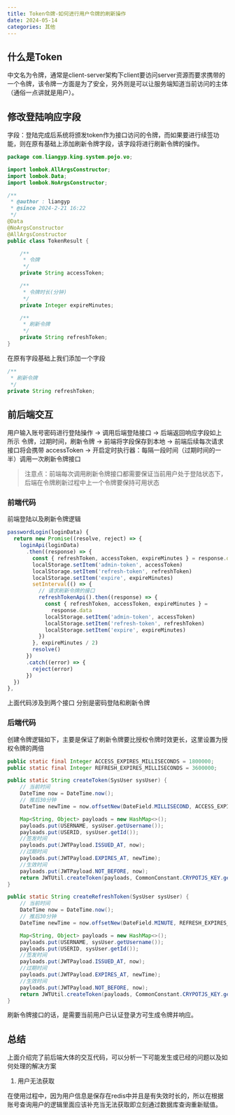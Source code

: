 ```yaml
---
title: Token令牌-如何进行用户令牌的刷新操作
date: 2024-05-14
categories: 其他
---
```


## 什么是Token

中文名为令牌，通常是client-server架构下client要访问server资源而要求携带的一个令牌，该令牌一方面是为了安全，另外则是可以让服务端知道当前访问的主体（通俗一点讲就是用户）。

## 修改登陆响应字段

字段：登陆完成后系统将颁发token作为接口访问的令牌，而如果要进行续签功能，则在原有基础上添加刷新令牌字段，该字段将进行刷新令牌的操作。

```java
package com.liangyp.king.system.pojo.vo;

import lombok.AllArgsConstructor;
import lombok.Data;
import lombok.NoArgsConstructor;

/**
 * @author : liangyp
 * @since 2024-2-21 16:22
 */
@Data
@NoArgsConstructor
@AllArgsConstructor
public class TokenResult {

    /**
     * 令牌
     */
    private String accessToken;

    /**
     * 令牌时长(分钟)
     */
    private Integer expireMinutes;

    /**
     * 刷新令牌
     */
    private String refreshToken;
}
```

在原有字段基础上我们添加一个字段

```java
/**
 * 刷新令牌
 */
private String refreshToken;
```

## 前后端交互

用户输入账号密码进行登陆操作 -> 调用后端登陆接口 -> 后端返回响应字段如上所示 令牌，过期时间，刷新令牌 -> 前端将字段保存到本地 -> 前端后续每次请求接口将会携带 accessToken -> 开启定时执行器：每隔一段时间（过期时间的一半）调用一次刷新令牌接口

> 注意点：前端每次调用刷新令牌接口都需要保证当前用户处于登陆状态下，后端在令牌刷新过程中上一个令牌要保持可用状态

### 前端代码

前端登陆以及刷新令牌逻辑

```js
passwordLogin(loginData) {
  return new Promise((resolve, reject) => {
    loginApi(loginData)
      .then((response) => {
        const { refreshToken, accessToken, expireMinutes } = response.data
        localStorage.setItem('admin-token', accessToken)
        localStorage.setItem('refresh-token', refreshToken)
        localStorage.setItem('expire', expireMinutes)
        setInterval(() => {
          // 请求刷新令牌的接口
          refreshTokenApi().then((response) => {
            const { refreshToken, accessToken, expireMinutes } =
              response.data
            localStorage.setItem('admin-token', accessToken)
            localStorage.setItem('refresh-token', refreshToken)
            localStorage.setItem('expire', expireMinutes)
          })
        }, expireMinutes / 2)
        resolve()
      })
      .catch((error) => {
        reject(error)
      })
  })
},
```

上面代码涉及到两个接口 分别是密码登陆和刷新令牌

### 后端代码

创建令牌逻辑如下，主要是保证了刷新令牌要比授权令牌时效更长，这里设置为授权令牌的两倍

```java
public static final Integer ACCESS_EXPIRES_MILLISECONDS = 1800000;
public static final Integer REFRESH_EXPIRES_MILLISECONDS = 3600000;

public static String createToken(SysUser sysUser) {
    // 当前时间
    DateTime now = DateTime.now();
    // 推后30分钟
    DateTime newTime = now.offsetNew(DateField.MILLISECOND, ACCESS_EXPIRES_MILLISECONDS);

    Map<String, Object> payloads = new HashMap<>();
    payloads.put(USERNAME, sysUser.getUsername());
    payloads.put(USERID, sysUser.getId());
    //签发时间
    payloads.put(JWTPayload.ISSUED_AT, now);
    //过期时间
    payloads.put(JWTPayload.EXPIRES_AT, newTime);
    //生效时间
    payloads.put(JWTPayload.NOT_BEFORE, now);
    return JWTUtil.createToken(payloads, CommonConstant.CRYPOTJS_KEY.getBytes(StandardCharsets.UTF_8));
}

public static String createRefreshToken(SysUser sysUser) {
    // 当前时间
    DateTime now = DateTime.now();
    // 推后30分钟
    DateTime newTime = now.offsetNew(DateField.MINUTE, REFRESH_EXPIRES_MILLISECONDS);

    Map<String, Object> payloads = new HashMap<>();
    payloads.put(USERNAME, sysUser.getUsername());
    payloads.put(USERID, sysUser.getId());
    //签发时间
    payloads.put(JWTPayload.ISSUED_AT, now);
    //过期时间
    payloads.put(JWTPayload.EXPIRES_AT, newTime);
    //生效时间
    payloads.put(JWTPayload.NOT_BEFORE, now);
    return JWTUtil.createToken(payloads, CommonConstant.CRYPOTJS_KEY.getBytes(StandardCharsets.UTF_8));
}
```

刷新令牌接口的话，是需要当前用户已认证登录方可生成令牌并响应。

## 总结

上面介绍完了前后端大体的交互代码，可以分析一下可能发生或已经的问题以及如何处理的解决方案

1. 用户无法获取

在使用过程中，因为用户信息是保存在redis中并且是有失效时长的，所以在根据账号查询用户的逻辑里面应该补充当无法获取即立刻通过数据库查询重新赋值。
